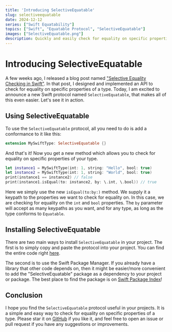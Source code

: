 ```yaml
---
title: 'Introducing SelectiveEquatable'
slug: selectiveequatable
date: 2024-12-12
series: ["Swift Equatability"]
topics: ["Swift", "Equatable Protocol", "SelectiveEquatable"]
images: ["SelectiveEquatable.png"]
description: Quickly and easily check for equality on specific properties in Swift with the new SelectiveEquatable protocol.
---
```


# Introducing SelectiveEquatable

A few weeks ago, I released a blog post named ["Selective Equality Checking in Swift"](https://dandylyons.net/posts/post-24/selective-equality-checking-in-swift/). In that post, I designed and implemented an API to check for equality on specific properties of a type. Today, I am excited to announce a new Swift protocol named `SelectiveEquatable`, that makes all of this even easier. Let's see it in action.

## Using SelectiveEquatable
To use the `SelectiveEquatable` protocol, all you need to do is add a conformance to it like this: 

```swift
extension MySwiftType: SelectiveEquatable {}
```

And that's it! Now you get a new method which allows you to check for equality on specific properties of your type. 

```swift
let instance1 = MySwiftType(int: 1, string: "Hello", bool: true)
let instance2 = MySwiftType(int: 1, string: "World", bool: true)
print(instance1 == instance2) // false
print(instance1.isEqual(to: instance2, by: \.int, \.bool)) // true
```

Here we simply use the new `isEqual(to:by:)` method. We supply it a keypath to the properties we want to check for equality on. In this case, we are checking for equality on the `int` and `bool` properties. The `by` parameter will accept as many keypaths as you want, and for any type, as long as the type conforms to `Equatable`.

## Installing SelectiveEquatable
There are two main ways to install `SelectiveEquatable` in your project. The first is to simply copy and paste the protocol into your project. You can find the entire code right [here](https://github.com/DandyLyons/SelectiveEquatable/blob/main/Sources/SelectiveEquatable/SelectiveEquatable.swift).

The second is to use the Swift Package Manager. If you already have a library that other code depends on, then it might be easier/more convenient to add the "SelectiveEquatable" package as a dependency to your project or package. The best place to find the package is on [Swift Package Index](https://swiftpackageindex.com/DandyLyons/SelectiveEquatable)! 

## Conclusion
I hope you find the `SelectiveEquatable` protocol useful in your projects. It is a simple and easy way to check for equality on specific properties of a type. Please star it on [GitHub](https://github.com/DandyLyons/SelectiveEquatable) if you like it, and feel free to open an issue or pull request if you have any suggestions or improvements.